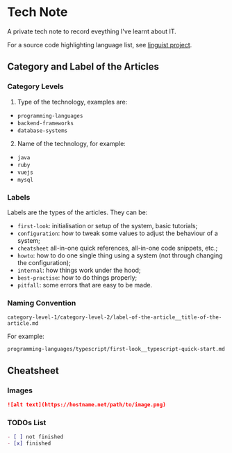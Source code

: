 # Tech Note
A private tech note to record eveything I've learnt about IT.

For a source code highlighting language list, see [linguist project](https://github.com/github/linguist/blob/master/lib/linguist/languages.yml).

## Category and Label of the Articles
### Category Levels
1. Type of the technology, examples are:
  * `programming-languages`
  * `backend-frameworks`
  * `database-systems`
2. Name of the technology, for example:
  * `java`
  * `ruby`
  * `vuejs`
  * `mysql`

### Labels
Labels are the types of the articles. They can be:
* `first-look`: initialisation or setup of the system, basic tutorials;
* `configuration`: how to tweak some values to adjust the behaviour of a system;
* `cheatsheet` all-in-one quick references, all-in-one code snippets, etc.;
* `howto`: how to do one single thing using a system (not through changing the configuration);
* `internal`: how things work under the hood;
* `best-practise`: how to do things properly;
* `pitfall`: some errors that are easy to be made.

### Naming Convention
```text
category-level-1/category-level-2/label-of-the-article__title-of-the-article.md
```

For example:

```text
programming-languages/typescript/first-look__typescript-quick-start.md
```

## Cheatsheet
### Images
```markdown
![alt text](https://hostname.net/path/to/image.png)
```

### TODOs List
```markdown
- [ ] not finished
- [x] finished
```

